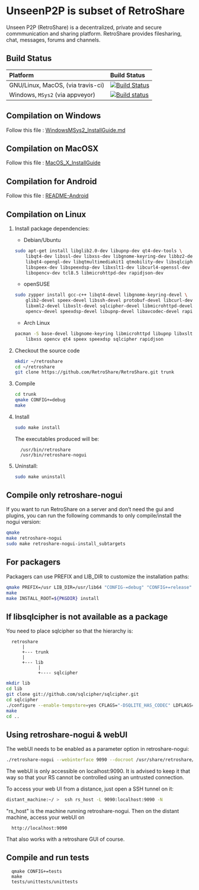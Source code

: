 UnseenP2P is subset of RetroShare
==============================
Unseen P2P (RetroShare) is a decentralized, private and secure commmunication and sharing platform. RetroShare provides filesharing, chat, messages, forums and channels. 

Build Status
------------

| Platform  | Build Status |
| :------------- | :------------- |
| GNU/Linux, MacOS, (via travis-ci)  | [![Build Status](https://travis-ci.org/leeweasley161019/RetroShare.svg?branch=master)](https://travis-ci.org/leeweasley161019/RetroShare) |
| Windows, `MSys2` (via appveyor)  | [![Build status](https://ci.appveyor.com/project/leeweasley161019/retroshare)](https://ci.appveyor.com/project/leeweasley161019/retroshare) |

Compilation on Windows
----------------------------
Follow this file : [WindowsMSys2_InstallGuide.md](https://github.com/RetroShare/RetroShare/blob/master/WindowsMSys2_InstallGuide.md)

Compilation on MacOSX
----------------------------
Follow this file : [MacOS_X_InstallGuide](https://github.com/RetroShare/RetroShare/blob/master/MacOS_X_InstallGuide.md)

Compilation for Android
---------------------------
Follow this file : [README-Android](https://github.com/RetroShare/RetroShare/blob/master/README-Android.asciidoc)

Compilation on Linux
----------------------------

1. Install package dependencies:
   * Debian/Ubuntu
   ```bash
   sudo apt-get install libglib2.0-dev libupnp-dev qt4-dev-tools \
       libqt4-dev libssl-dev libxss-dev libgnome-keyring-dev libbz2-dev \
       libqt4-opengl-dev libqtmultimediakit1 qtmobility-dev libsqlcipher-dev \
       libspeex-dev libspeexdsp-dev libxslt1-dev libcurl4-openssl-dev \
       libopencv-dev tcl8.5 libmicrohttpd-dev rapidjson-dev
   ```
   * openSUSE
   ```bash
   sudo zypper install gcc-c++ libqt4-devel libgnome-keyring-devel \
       glib2-devel speex-devel libssh-devel protobuf-devel libcurl-devel \
       libxml2-devel libxslt-devel sqlcipher-devel libmicrohttpd-devel \
       opencv-devel speexdsp-devel libupnp-devel libavcodec-devel rapidjson
   ```
   * Arch Linux
   ```bash
   pacman -S base-devel libgnome-keyring libmicrohttpd libupnp libxslt \
       libxss opencv qt4 speex speexdsp sqlcipher rapidjson
   ```

2. Checkout the source code
   ```bash
   mkdir ~/retroshare
   cd ~/retroshare 
   git clone https://github.com/RetroShare/RetroShare.git trunk
   ```

3. Compile
   ```bash
   cd trunk
   qmake CONFIG+=debug
   make
   ```

4. Install
   ```bash
   sudo make install
   ```

   The executables produced will be:

         /usr/bin/retroshare
         /usr/bin/retroshare-nogui

5. Uninstall:
   ```bash
   sudo make uninstall
   ```

Compile only retroshare-nogui
-----------------------------
If you want to run RetroShare on a server and don’t need the gui and plugins,
you can run the following commands to only compile/install the nogui version:

```bash
qmake
make retroshare-nogui
sudo make retroshare-nogui-install_subtargets
```

For packagers
-------------
Packagers can use PREFIX and LIB\_DIR to customize the installation paths:
```bash
qmake PREFIX=/usr LIB_DIR=/usr/lib64 "CONFIG-=debug" "CONFIG+=release"
make
make INSTALL_ROOT=${PKGDIR} install
```

If libsqlcipher is not available as a package
---------------------------------------------

You need to place sqlcipher so that the hierarchy is:

      retroshare
          |
          +--- trunk
          |
          +--- lib
                |
                +---- sqlcipher
```bash
mkdir lib
cd lib
git clone git://github.com/sqlcipher/sqlcipher.git
cd sqlcipher
./configure --enable-tempstore=yes CFLAGS="-DSQLITE_HAS_CODEC" LDFLAGS="-lcrypto"
make
cd ..
```

Using retroshare-nogui & webUI
------------------------------

The webUI needs to be enabled as a parameter option in retroshare-nogui:

```bash
./retroshare-nogui --webinterface 9090 --docroot /usr/share/retroshare/webui/
```

The webUI is only accessible on localhost:9090. It is advised to keep it that way so that your RS
cannot be controlled using an untrusted connection.

To access your web UI from a distance, just open a SSH tunnel on it:

```bash
distant_machine:~/ >  ssh rs_host -L 9090:localhost:9090 -N
```

"rs_host" is the machine running retroshare-nogui. Then on the distant machine, access your webUI on 


      http://localhost:9090

That also works with a retroshare GUI of course.

Compile and run tests
---------------------

      qmake CONFIG+=tests
      make
      tests/unittests/unittests
